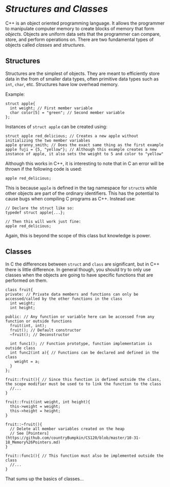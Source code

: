 # _**Structures and Classes**_ #
C++ is an object oriented programming language. It allows the programmer to manipulate computer memory to create blocks of memory that form _objects_. Objects are uniform data sets that the programmer can compare, store, and perform operations on. There are two fundamental types of objects called _classes_ and _structures_.

## Structures ##
Structures are the simplest of objects. They are meant to efficiently store data in the from of smaller data types, often primitive data types such as ``int``, ``char``, etc. Structures have low overhead memory.

Example:
    
    struct apple{
      int weight; // First member variable
      char color[5] = "green"; // Second member variable
    };
    
Instances of ``struct apple`` can be created using:

    struct apple red_delicious; // Creates a new apple without initializing the two member variables
    apple granny_smith; // Does the exact same thing as the first example
    apple fuji = {5, "yellow"}; // Although this example creates a new instance of apple, it also sets the weight to 5 and color to "yellow"
    
    
Although this works in C++, it is interesting to note that in C an error will be thrown if the following code is used:

    apple red_delicious;
   
This is because ``apple`` is defined in the tag namespace for ``struct``s while other objects are part of the ordinary identifiers. This has the potential to cause bugs when compiling C programs as C++. Instead use:
    
    // Declare the struct like so:
    typedef struct apple{...};

    // Then this will work just fine:
    apple red_delicious;
    
Again, this is beyond the scope of this class but knowledge is power.

## Classes ##
In C the differences between ``struct`` and ``class`` are significant, but in C++ there is little difference. In general though, you should try to only use classes when the objects are going to have specific functions that are performed on them.

    class fruit{
    private: // Private data members and functions can only be accessed/called by the other functions in the class
      int weight;
      int height;
      
    public: // Any function or variable here can be accessed from any function or outside functions
      fruit(int, int);
      fruit(); // Default constructor
      ~fruit(); // Deconstructor
      
      int func1(); // Function prototype, function implementation is outside class
      int func2(int a){ // Functions can be declared and defined in the class
        weight = a;
      }
    };
    
    fruit::fruit(){ // Since this function is defined outside the class, the scope modifier must be used to to link the function to the class
      //...
    }
    
    fruit::fruit(int weight, int height){
      this->weight = weight;
      this->height = height;
    }
    
    fruit::~fruit(){
      // Delete all member variables created on the heap
      // See [Pointers](https://github.com/countryBumpkin/CS120/blob/master/10-31-18_Memory%26Pointers.md)
    }
    
    fruit::func1(){ // This function must also be implemented outside the class
      //...
    }
    
 That sums up the basics of classes...
